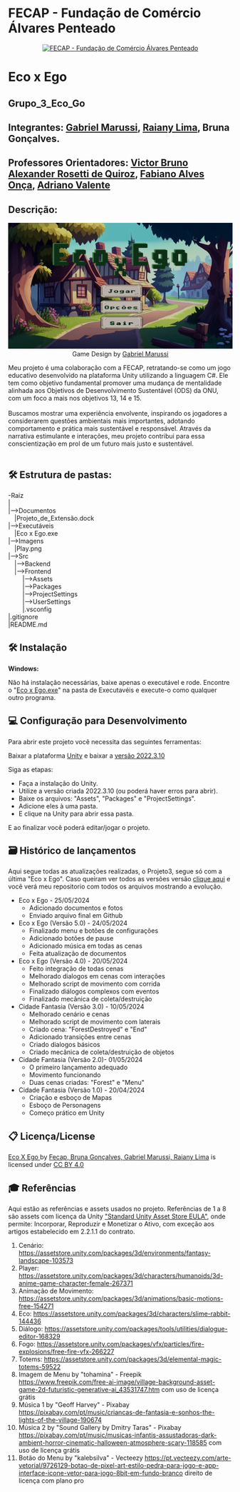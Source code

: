 # FECAP - Fundação de Comércio Álvares Penteado

<p align="center">
<a href= "https://www.fecap.br/"><img src="https://encrypted-tbn0.gstatic.com/images?q=tbn:ANd9GcRhZPrRa89Kma0ZZogxm0pi-tCn_TLKeHGVxywp-LXAFGR3B1DPouAJYHgKZGV0XTEf4AE&usqp=CAU" alt="FECAP - Fundação de Comércio Álvares Penteado" border="0"></a>
</p>

# Eco x Ego

## Grupo_3_Eco_Go

## Integrantes: <a href= "https://www.linkedin.com/in/gabrielmarussi">Gabriel Marussi</a>, <a href= "https://www.linkedin.com/in/raiany-lima-863b542b9">Raiany Lima</a>, Bruna Gonçalves. 

## Professores Orientadores: <a href= "https://www.linkedin.com/in/victorbarq">Victor Bruno Alexander Rosetti de Quiroz</a>, <a href="https://www.linkedin.com/in/fabiano-onça-3214a12">Fabiano Alves Onça</a>, <a href= "https://www.linkedin.com/in/adriano-valente-534576135">Adriano Valente</a>

## Descrição:

<p align="center">
<img src="https://github.com/2024-1-MCC1/Projeto3/blob/73ab3e6ca10bf70795727eabff7e3570c12648a3/Imagens/Play.png" alt="Eco x Ego" border="0">
  Game Design by <a href= "https://www.linkedin.com/in/gabrielmarussi">Gabriel Marussi</a>
</p>

Meu projeto é uma colaboração com a FECAP, retratando-se como um jogo educativo desenvolvido na plataforma Unity utilizando a linguagem C#. Ele tem como objetivo fundamental promover uma mudança de mentalidade alinhada aos Objetivos de Desenvolvimento Sustentável (ODS) da ONU, com um foco a mais nos objetivos 13, 14 e 15.
<br><br>
Buscamos mostrar uma experiência envolvente, inspirando os jogadores a considerarem questões ambientais mais importantes, adotando comportamento e prática mais sustentável e responsável. Através da narrativa estimulante e interações, meu projeto contribui para essa conscientização em prol de um futuro mais justo e sustentável.
<br><br>

## 🛠 Estrutura de pastas:

-Raiz<br>
|<br>
|-->Documentos<br>
  &emsp;|Projeto_de_Extensão.dock<br>
 |-->Executáveis<br>
   &emsp;|Eco x Ego.exe<br> 
|-->Imagens<br>
  &emsp;|Play.png<br>
|-->Src<br>
  &emsp;|-->Backend<br>
  &emsp;|-->Frontend<br>
  &emsp; &emsp;|-->Assets<br>
  &emsp; &emsp;|-->Packages<br>
  &emsp; &emsp;|-->ProjectSettings<br>
  &emsp; &emsp;|-->UserSettings<br>
  &emsp; &emsp;|.vsconfig<br>
|.gitignore<br>
|README.md<br>

## 🛠 Instalação

<b>Windows:</b>

Não há instalação necessárias, baixe apenas o executável e rode.
Encontre o "<a href="https://github.com/2024-1-MCC1/Projeto3/tree/main/Executáveis">Eco x Ego.exe</a>" na pasta de Executavéis e execute-o como qualquer outro programa.

## 💻 Configuração para Desenvolvimento

Para abrir este projeto você necessita das seguintes ferramentas:

Baixar a plataforma <a href="https://unity.com/pt/download">Unity</a> e baixar a <a href="https://unity.com/releases/editor/whats-new/2022.3.10">versão 2022.3.10</a> 

Siga as etapas:

- Faça a instalação do Unity.
- Utilize a versão criada 2022.3.10 (ou poderá haver erros para abrir).
- Baixe os arquivos: "Assets", "Packages" e "ProjectSettings".
- Adicione eles à uma pasta.
- E clique na Unity para abrir essa pasta.

E ao finalizar você poderá editar/jogar o projeto.

## 🗃 Histórico de lançamentos

Aqui segue todas as atualizações realizadas, o Projeto3, segue só com a última "Eco x Ego". Caso queiram ver todos as versões versão <a href="https://github.com/gabmarussi/Projeto_Integrador">clique aqui</a> e você verá meu repositorio com todos os arquivos mostrando a evolução.

* Eco x Ego - 25/05/2024
    * Adicionado documentos e fotos 
    * Enviado arquivo final em Github
* Eco x Ego (Versão 5.0) - 24/05/2024
    * Finalizado menu e botões de configurações
    * Adicionado botões de pause
    * Adicionado música em todas as cenas
    * Feita atualização de documentos
* Eco x Ego (Versão 4.0) - 20/05/2024
    * Feito integração de todas cenas  
    * Melhorado dialogos em cenas com interações
    * Melhorado script de movimento com corrida
    * Finalizado diálogos complexos com eventos
    * Finalizado mecãnica de coleta/destruição 
* Cidade Fantasia (Versão 3.0) - 10/05/2024
    * Melhorado cenário e cenas
    * Melhorado script de movimento com laterais
    * Criado cena: "ForestDestroyed" e "End"
    * Adicionado transições entre cenas
    * Criado dialogos básicos
    * Criado mecânica de coleta/destruição de objetos
* Cidade Fantasia (Versão 2.0)- 01/05/2024
    * O primeiro lançamento adequado
    * Movimento funcionando
    * Duas cenas criadas: "Forest" e "Menu" 
* Cidade Fantasia (Versão 1.0) - 20/04/2024
    * Criação e esboço de Mapas
    * Esboço de Personagens
    * Começo prático em Unity

## 📋 Licença/License
<p xmlns:cc="http://creativecommons.org/ns#" xmlns:dct="http://purl.org/dc/terms/"><a property="dct:title" rel="cc:attributionURL" href="https://github.com/2024-1-MCC1/Projeto3?tab=readme-ov-file#integrantes-gabriel-marussi-rayane-lima-bruna-gon%C3%A7alves">Eco X Ego </a> by <a rel="cc:attributionURL dct:creator" property="cc:attributionName" href="https://github.com/2024-1-MCC1/Projeto3?tab=readme-ov-file#integrantes-gabriel-marussi-rayane-lima-bruna-gon%C3%A7alves">Fecap, Bruna Gonçalves, Gabriel Marussi, Raiany Lima</a> is licensed under <a href="https://creativecommons.org/licenses/by/4.0/?ref=chooser-v1" target="_blank" rel="license noopener noreferrer" style="display:inline-block;">CC BY 4.0<img style="height:22px!important;margin-left:3px;vertical-align:text-bottom;" src="https://mirrors.creativecommons.org/presskit/icons/cc.svg?ref=chooser-v1" alt=""><img style="height:22px!important;margin-left:3px;vertical-align:text-bottom;" src="https://mirrors.creativecommons.org/presskit/icons/by.svg?ref=chooser-v1" alt=""></a></p>

## 🎓 Referências

Aqui estão as referências e assets usados no projeto. Referências de 1 a 8 são assets com licença da Unity <a href="https://unity.com/pt/legal/as-terms">"Standard Unity Asset Store EULA"</a>, onde permite: Incorporar, Reproduzir e Monetizar o Ativo, com exceção aos artigos estabelecido em 2.2.1.1 do contrato.

1. Cenário: <https://assetstore.unity.com/packages/3d/environments/fantasy-landscape-103573>
2. Player: <https://assetstore.unity.com/packages/3d/characters/humanoids/3d-anime-game-character-female-267371>
3. Animação de Movimento: <https://assetstore.unity.com/packages/3d/animations/basic-motions-free-154271>
4. Eco: <https://assetstore.unity.com/packages/3d/characters/slime-rabbit-144436>
5. Diálogo: <https://assetstore.unity.com/packages/tools/utilities/dialogue-editor-168329>
6. Fogo: <https://assetstore.unity.com/packages/vfx/particles/fire-explosions/free-fire-vfx-266227>
7. Totems: <https://assetstore.unity.com/packages/3d/elemental-magic-totems-59522>
8. Imagem de Menu by "tohamina" - Freepik <https://www.freepik.com/free-ai-image/village-background-asset-game-2d-futuristic-generative-ai_43531747.htm> com uso de licença grátis
9. Música 1 by "Geoff Harvey" - Pixabay <https://pixabay.com/pt/music/criancas-de-fantasia-e-sonhos-the-lights-of-the-village-190674>
10. Música 2 by "Sound Gallery by Dmitry Taras" - Pixabay <https://pixabay.com/pt/music/musicas-infantis-assustadoras-dark-ambient-horror-cinematic-halloween-atmosphere-scary-118585> com uso de licença grátis
11. Botão do Menu by "kalebsilva" - Vecteezy <https://pt.vecteezy.com/arte-vetorial/9726129-botao-de-pixel-art-estilo-pedra-para-jogo-e-app-interface-icone-vetor-para-jogo-8bit-em-fundo-branco> direito de licença com plano pro
